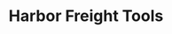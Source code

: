 ---
title: "Harbor Freight Tools"
url: /miami/harbor-freight-tools-southwest-88th-street/
shop: Eisenwaren
---